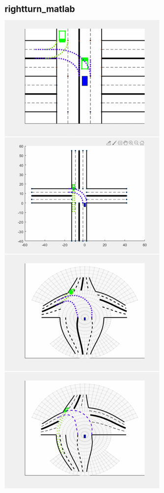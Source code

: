 # rightturn_matlab


![1](./Cartesian-left-right/out/MyGif2.gif)
![2](./Cartesian-left-straight/out/MyGif2.gif)
![3](./Logpolar-left-right/out/MyGif2.gif)
![4](./Logpolar-left-straight/out/MyGif2.gif)
